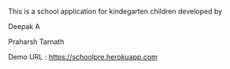  This is a school application for kindegarten children developed by
 
 Deepak A
 
 Praharsh Tarnath
 
 
 Demo URL : https://schoolpre.herokuapp.com
